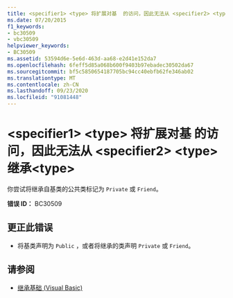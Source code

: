 ```yaml
---
title: <specifier1> <type> 将扩展对基  的访问，因此无法从 <specifier2> <type> 继承<type>
ms.date: 07/20/2015
f1_keywords:
- bc30509
- vbc30509
helpviewer_keywords:
- BC30509
ms.assetid: 53594d6e-5e6d-463d-aa68-e2d41e152da7
ms.openlocfilehash: 6feff5d85a068b600f9403b97ebadec30502da67
ms.sourcegitcommit: bf5c5850654187705bc94cc40ebfb62fe346ab02
ms.translationtype: MT
ms.contentlocale: zh-CN
ms.lasthandoff: 09/23/2020
ms.locfileid: "91081448"
---
```

# <a name="specifier1-type-cannot-inherit-from-a-specifier2-type-because-it-expands-the-access-of-the-base-type"></a>\<specifier1> \<type> 将扩展对基  的访问，因此无法从 \<specifier2> \<type> 继承\<type>

你尝试将继承自基类的公共类标记为 `Private` 或 `Friend`。  
  
 **错误 ID：** BC30509  
  
## <a name="to-correct-this-error"></a>更正此错误  
  
- 将基类声明为 `Public` ，或者将继承的类声明 `Private` 或 `Friend`。  
  
## <a name="see-also"></a>请参阅

- [继承基础 (Visual Basic) ](../programming-guide/language-features/objects-and-classes/inheritance-basics.md)

